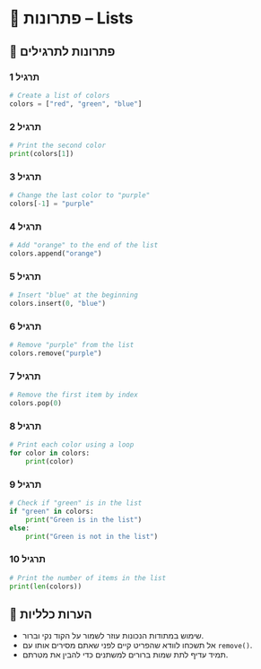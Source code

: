 # 📘 פתרונות – Lists

## 🧪 פתרונות לתרגילים

### תרגיל 1
```python
# Create a list of colors
colors = ["red", "green", "blue"]
```

### תרגיל 2
```python
# Print the second color
print(colors[1])
```

### תרגיל 3
```python
# Change the last color to "purple"
colors[-1] = "purple"
```

### תרגיל 4
```python
# Add "orange" to the end of the list
colors.append("orange")
```

### תרגיל 5
```python
# Insert "blue" at the beginning
colors.insert(0, "blue")
```

### תרגיל 6
```python
# Remove "purple" from the list
colors.remove("purple")
```

### תרגיל 7
```python
# Remove the first item by index
colors.pop(0)
```

### תרגיל 8
```python
# Print each color using a loop
for color in colors:
    print(color)
```

### תרגיל 9
```python
# Check if "green" is in the list
if "green" in colors:
    print("Green is in the list")
else:
    print("Green is not in the list")
```

### תרגיל 10
```python
# Print the number of items in the list
print(len(colors))
```

## 💬 הערות כלליות

* שימוש במתודות הנכונות עוזר לשמור על הקוד נקי וברור.
* אל תשכחו לוודא שהפריט קיים לפני שאתם מסירים אותו עם `remove()`.
* תמיד עדיף לתת שמות ברורים למשתנים כדי להבין את מטרתם.
